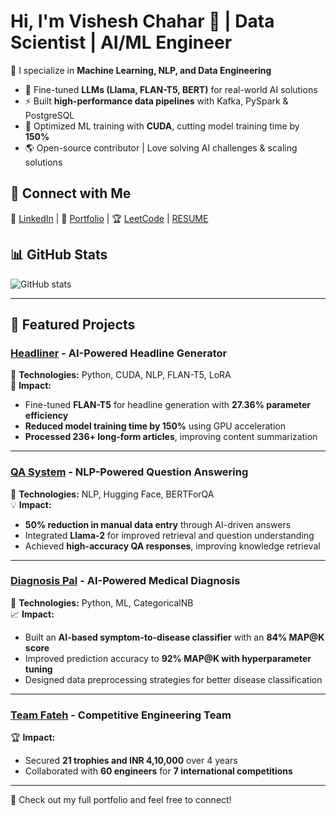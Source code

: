# Hi, I'm Vishesh Chahar 👋 | Data Scientist | AI/ML Engineer  
🚀 I specialize in **Machine Learning, NLP, and Data Engineering**

- 🔬 Fine-tuned **LLMs (Llama, FLAN-T5, BERT)** for real-world AI solutions  
- ⚡ Built **high-performance data pipelines** with Kafka, PySpark & PostgreSQL  
- 🎯 Optimized ML training with **CUDA**, cutting model training time by **150%**  
- 🌎 Open-source contributor | Love solving AI challenges & scaling solutions  

## 🔗 Connect with Me  
📩 [LinkedIn](https://www.linkedin.com/in/visheshchahar) | 📂 [Portfolio](https://vishesh-chahar.github.io/) | 🏆 [LeetCode](https://leetcode.com/vishesh_chahar/) |
[RESUME](https://www.github.com/Vishesh-Chahar/resume.pdf)
## 📊 GitHub Stats
![GitHub stats](https://github-readme-stats.vercel.app/api?username=Vishesh-Chahar&show_icons=true&theme=dark)

---

## 🚀 Featured Projects

### [Headliner](https://github.com/Vishesh-Chahar/headliner) - AI-Powered Headline Generator
🚀 **Technologies:** Python, CUDA, NLP, FLAN-T5, LoRA  
🎯 **Impact:**
- Fine-tuned **FLAN-T5** for headline generation with **27.36% parameter efficiency**
- **Reduced model training time by 150%** using GPU acceleration
- **Processed 236+ long-form articles**, improving content summarization

---

### [QA System](https://github.com/Vishesh-Chahar/QA) - NLP-Powered Question Answering
📌 **Technologies:** NLP, Hugging Face, BERTForQA  
💡 **Impact:**
- **50% reduction in manual data entry** through AI-driven answers
- Integrated **Llama-2** for improved retrieval and question understanding
- Achieved **high-accuracy QA responses**, improving knowledge retrieval

---

### [Diagnosis Pal](https://github.com/Vishesh-Chahar/Diagnostic-Pal) - AI-Powered Medical Diagnosis
🏥 **Technologies:** Python, ML, CategoricalNB  
📈 **Impact:**
- Built an **AI-based symptom-to-disease classifier** with an **84% MAP@K score**
- Improved prediction accuracy to **92% MAP@K with hyperparameter tuning**
- Designed data preprocessing strategies for better disease classification

---

### [Team Fateh](https://www.teamfateh.com) - Competitive Engineering Team
🏆 **Impact:**
- Secured **21 trophies and INR 4,10,000** over 4 years
- Collaborated with **60 engineers** for **7 international competitions**

---

📌 Check out my full portfolio and feel free to connect!
